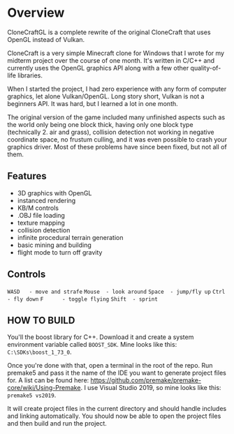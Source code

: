 # Overview

CloneCraftGL is a complete rewrite of the original CloneCraft that uses OpenGL instead of Vulkan.

CloneCraft is a very simple Minecraft clone for Windows that I wrote for my midterm project over the course of one month. It's written in C/C++ and currently uses the OpenGL graphics API along with a few other quality-of-life libraries.

When I started the project, I had zero experience with any form of computer graphics, let alone Vulkan/OpenGL. Long story short, Vulkan is not a beginners API. It was hard, but I learned a lot in one month.

The original version of the game included many unfinished aspects such as the world only being one block thick, having only one block type (technically 2. air and grass), collision detection not working in negative coordinate space, no frustum culling, and it was even possible to crash your graphics driver. Most of these problems have since been fixed, but not all of them. 

## Features
- 3D graphics with OpenGL
- instanced rendering
- KB/M controls
- .OBJ file loading
- texture mapping
- collision detection
- infinite procedural terrain generation
- basic mining and building
- flight mode to turn off gravity

## Controls

`WASD	- move and strafe`
`Mouse	- look around`
`Space	- jump/fly up`
`Ctrl	- fly down`
`F		- toggle flying`
`Shift	- sprint`

## HOW TO BUILD

You'll the boost library for C++. Download it and create a system environment variable called `BOOST_SDK`. Mine looks like this: `C:\SDKs\boost_1_73_0`.

Once you're done with that, open a terminal in the root of the repo. Run premake5 and pass it the name of the IDE you want to generate project files for. A list can be found here: https://github.com/premake/premake-core/wiki/Using-Premake. I use Visual Studio 2019, so mine looks like this: `premake5 vs2019`.
	
It will create project files in the current directory and should handle includes and linking automatically. You should now be able to open the project files and then build and run the project.